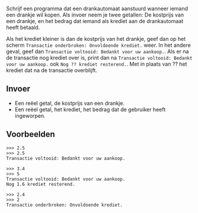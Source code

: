 Schrijf een programma dat een drankautomaat aanstuurd wanneer iemand een drankje wil kopen. Als invoer neem je twee getallen: De kostprijs van een drankje, en het bedrag dat iemand als krediet aan de drankautomaat heeft betaald.

Als het krediet kleiner is dan de kostprijs van het drankje, geef dan op het scherm `Transactie onderbroken: Onvoldoende krediet.` weer.
In het andere geval, geef dan `Transactie voltooid: Bedankt voor uw aankoop.`. Als er na de transactie nog krediet over is, print dan na `Transactie voltooid: Bedankt voor uw aankoop.` ook `Nog ?? krediet resterend.`. Met in plaats van ?? het krediet dat na de transactie overblijft.

## Invoer

- Een reëel getal, de kostprijs van een drankje.
- Een reëel getal, het krediet, het bedrag dat de gebruiker heeft ingeworpen.


## Voorbeelden

```
>>> 2.5
>>> 2.5
Transactie voltooid: Bedankt voor uw aankoop.

>>> 3.4
>>> 5
Transactie voltooid: Bedankt voor uw aankoop.
Nog 1.6 krediet resterend.

>>> 2.4
>>> 2
Transactie onderbroken: Onvoldoende krediet.
```


